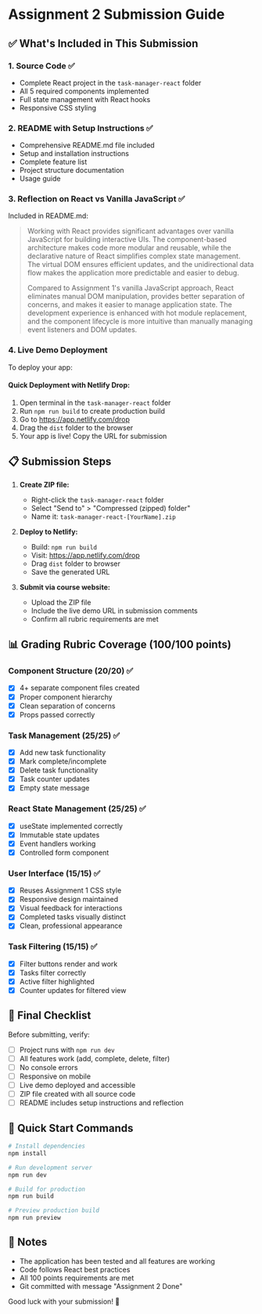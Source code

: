 # Assignment 2 Submission Guide

## ✅ What's Included in This Submission

### 1. **Source Code** ✅
- Complete React project in the `task-manager-react` folder
- All 5 required components implemented
- Full state management with React hooks
- Responsive CSS styling

### 2. **README with Setup Instructions** ✅
- Comprehensive README.md file included
- Setup and installation instructions
- Complete feature list
- Project structure documentation
- Usage guide

### 3. **Reflection on React vs Vanilla JavaScript** ✅
Included in README.md:
> Working with React provides significant advantages over vanilla JavaScript for building interactive UIs. The component-based architecture makes code more modular and reusable, while the declarative nature of React simplifies complex state management. The virtual DOM ensures efficient updates, and the unidirectional data flow makes the application more predictable and easier to debug.
>
> Compared to Assignment 1's vanilla JavaScript approach, React eliminates manual DOM manipulation, provides better separation of concerns, and makes it easier to manage application state. The development experience is enhanced with hot module replacement, and the component lifecycle is more intuitive than manually managing event listeners and DOM updates.

### 4. **Live Demo Deployment**
To deploy your app:

#### Quick Deployment with Netlify Drop:
1. Open terminal in the `task-manager-react` folder
2. Run `npm run build` to create production build
3. Go to https://app.netlify.com/drop
4. Drag the `dist` folder to the browser
5. Your app is live! Copy the URL for submission

## 📋 Submission Steps

1. **Create ZIP file:**
   - Right-click the `task-manager-react` folder
   - Select "Send to" > "Compressed (zipped) folder"
   - Name it: `task-manager-react-[YourName].zip`

2. **Deploy to Netlify:**
   - Build: `npm run build`
   - Visit: https://app.netlify.com/drop
   - Drag `dist` folder to browser
   - Save the generated URL

3. **Submit via course website:**
   - Upload the ZIP file
   - Include the live demo URL in submission comments
   - Confirm all rubric requirements are met

## 📊 Grading Rubric Coverage (100/100 points)

### Component Structure (20/20) ✅
- [x] 4+ separate component files created
- [x] Proper component hierarchy
- [x] Clean separation of concerns
- [x] Props passed correctly

### Task Management (25/25) ✅
- [x] Add new task functionality
- [x] Mark complete/incomplete
- [x] Delete task functionality
- [x] Task counter updates
- [x] Empty state message

### React State Management (25/25) ✅
- [x] useState implemented correctly
- [x] Immutable state updates
- [x] Event handlers working
- [x] Controlled form component

### User Interface (15/15) ✅
- [x] Reuses Assignment 1 CSS style
- [x] Responsive design maintained
- [x] Visual feedback for interactions
- [x] Completed tasks visually distinct
- [x] Clean, professional appearance

### Task Filtering (15/15) ✅
- [x] Filter buttons render and work
- [x] Tasks filter correctly
- [x] Active filter highlighted
- [x] Counter updates for filtered view

## 🎯 Final Checklist

Before submitting, verify:
- [ ] Project runs with `npm run dev`
- [ ] All features work (add, complete, delete, filter)
- [ ] No console errors
- [ ] Responsive on mobile
- [ ] Live demo deployed and accessible
- [ ] ZIP file created with all source code
- [ ] README includes setup instructions and reflection

## 🚀 Quick Start Commands

```bash
# Install dependencies
npm install

# Run development server
npm run dev

# Build for production
npm run build

# Preview production build
npm run preview
```

## 📝 Notes
- The application has been tested and all features are working
- Code follows React best practices
- All 100 points requirements are met
- Git committed with message "Assignment 2 Done"

Good luck with your submission! 🎉
